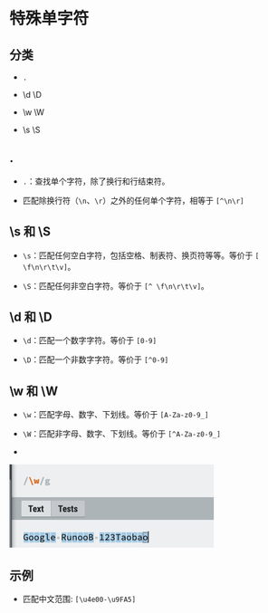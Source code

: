 # 特殊单字符

## 分类

  - `.`

  - \d \D

  - \w \W

  - \s \S

## .

  - `.`：查找单个字符，除了换行和行结束符。

  - 匹配除换行符（`\n`、`\r`）之外的任何单个字符，相等于 `[^\n\r]`

## \s 和 \S

  - `\s`：匹配任何空白字符，包括空格、制表符、换页符等等。等价于 `[ \f\n\r\t\v]`。

  - `\S`：匹配任何非空白字符。等价于 `[^ \f\n\r\t\v]`。

## \d 和 \D

  - `\d`：匹配一个数字字符。等价于 `[0-9]`

  - `\D`：匹配一个非数字字符。等价于 `[^0-9]`

## \w 和 \W

  - `\w`：匹配字母、数字、下划线。等价于 `[A-Za-z0-9_]`

  - `\W`：匹配非字母、数字、下划线。等价于 `[^A-Za-z0-9_]`

*

![](image/w_lck7B6csiW.jpg)

## 示例

  - 匹配中文范围: `[\u4e00-\u9FA5]`
